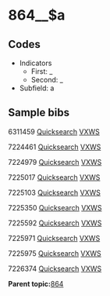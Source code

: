 # 864\_\_$a

## Codes

-   Indicators
    -   First: \_
    -   Second: \_
-   Subfield: a

## Sample bibs

6311459 [Quicksearch](https://search.library.yale.edu/catalog/6311459) [VXWS](http://prodorbis.library.yale.edu:7014/vxws/GetHoldingsService?bibId=6311459)

7224461 [Quicksearch](https://search.library.yale.edu/catalog/7224461) [VXWS](http://prodorbis.library.yale.edu:7014/vxws/GetHoldingsService?bibId=7224461)

7224979 [Quicksearch](https://search.library.yale.edu/catalog/7224979) [VXWS](http://prodorbis.library.yale.edu:7014/vxws/GetHoldingsService?bibId=7224979)

7225017 [Quicksearch](https://search.library.yale.edu/catalog/7225017) [VXWS](http://prodorbis.library.yale.edu:7014/vxws/GetHoldingsService?bibId=7225017)

7225103 [Quicksearch](https://search.library.yale.edu/catalog/7225103) [VXWS](http://prodorbis.library.yale.edu:7014/vxws/GetHoldingsService?bibId=7225103)

7225350 [Quicksearch](https://search.library.yale.edu/catalog/7225350) [VXWS](http://prodorbis.library.yale.edu:7014/vxws/GetHoldingsService?bibId=7225350)

7225592 [Quicksearch](https://search.library.yale.edu/catalog/7225592) [VXWS](http://prodorbis.library.yale.edu:7014/vxws/GetHoldingsService?bibId=7225592)

7225971 [Quicksearch](https://search.library.yale.edu/catalog/7225971) [VXWS](http://prodorbis.library.yale.edu:7014/vxws/GetHoldingsService?bibId=7225971)

7225975 [Quicksearch](https://search.library.yale.edu/catalog/7225975) [VXWS](http://prodorbis.library.yale.edu:7014/vxws/GetHoldingsService?bibId=7225975)

7226374 [Quicksearch](https://search.library.yale.edu/catalog/7226374) [VXWS](http://prodorbis.library.yale.edu:7014/vxws/GetHoldingsService?bibId=7226374)

**Parent topic:**[864](../../tags/864/864.md)

